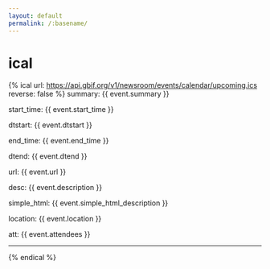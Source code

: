 ```yaml
---
layout: default
permalink: /:basename/
---
```


# ical

{% ical url: https://api.gbif.org/v1/newsroom/events/calendar/upcoming.ics reverse: false %}
  summary: {{ event.summary }}

  start_time: {{ event.start_time }}

  dtstart: {{ event.dtstart }}

  end_time: {{ event.end_time }}

  dtend: {{ event.dtend }}

  url: {{ event.url }}

  desc: {{ event.description }}

  simple_html: {{ event.simple_html_description }}

  location: {{ event.location }}

  att: {{ event.attendees }}

  <hr>
{% endical %}